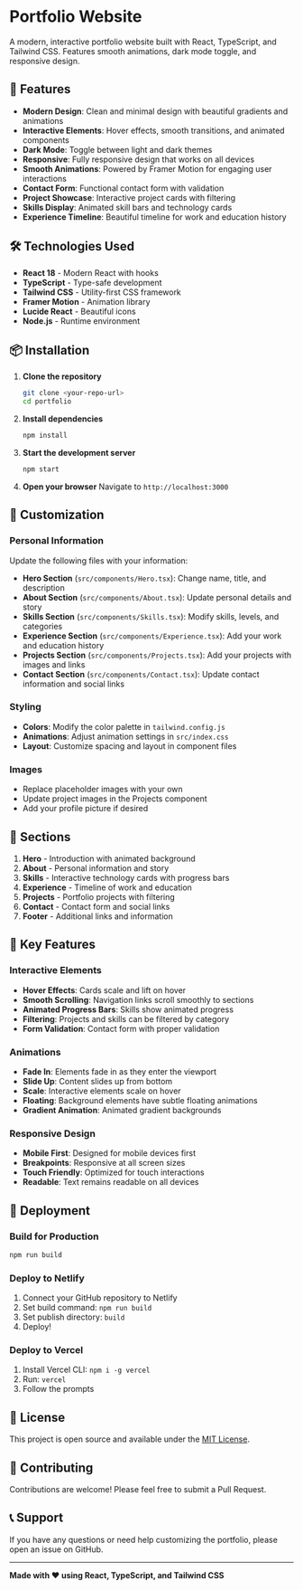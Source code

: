 # Portfolio Website

A modern, interactive portfolio website built with React, TypeScript, and Tailwind CSS. Features smooth animations, dark mode toggle, and responsive design.

## 🚀 Features

- **Modern Design**: Clean and minimal design with beautiful gradients and animations
- **Interactive Elements**: Hover effects, smooth transitions, and animated components
- **Dark Mode**: Toggle between light and dark themes
- **Responsive**: Fully responsive design that works on all devices
- **Smooth Animations**: Powered by Framer Motion for engaging user interactions
- **Contact Form**: Functional contact form with validation
- **Project Showcase**: Interactive project cards with filtering
- **Skills Display**: Animated skill bars and technology cards
- **Experience Timeline**: Beautiful timeline for work and education history

## 🛠️ Technologies Used

- **React 18** - Modern React with hooks
- **TypeScript** - Type-safe development
- **Tailwind CSS** - Utility-first CSS framework
- **Framer Motion** - Animation library
- **Lucide React** - Beautiful icons
- **Node.js** - Runtime environment

## 📦 Installation

1. **Clone the repository**
   ```bash
   git clone <your-repo-url>
   cd portfolio
   ```

2. **Install dependencies**
   ```bash
   npm install
   ```

3. **Start the development server**
   ```bash
   npm start
   ```

4. **Open your browser**
   Navigate to `http://localhost:3000`

## 🎨 Customization

### Personal Information
Update the following files with your information:

- **Hero Section** (`src/components/Hero.tsx`): Change name, title, and description
- **About Section** (`src/components/About.tsx`): Update personal details and story
- **Skills Section** (`src/components/Skills.tsx`): Modify skills, levels, and categories
- **Experience Section** (`src/components/Experience.tsx`): Add your work and education history
- **Projects Section** (`src/components/Projects.tsx`): Add your projects with images and links
- **Contact Section** (`src/components/Contact.tsx`): Update contact information and social links

### Styling
- **Colors**: Modify the color palette in `tailwind.config.js`
- **Animations**: Adjust animation settings in `src/index.css`
- **Layout**: Customize spacing and layout in component files

### Images
- Replace placeholder images with your own
- Update project images in the Projects component
- Add your profile picture if desired

## 📱 Sections

1. **Hero** - Introduction with animated background
2. **About** - Personal information and story
3. **Skills** - Interactive technology cards with progress bars
4. **Experience** - Timeline of work and education
5. **Projects** - Portfolio projects with filtering
6. **Contact** - Contact form and social links
7. **Footer** - Additional links and information

## 🎯 Key Features

### Interactive Elements
- **Hover Effects**: Cards scale and lift on hover
- **Smooth Scrolling**: Navigation links scroll smoothly to sections
- **Animated Progress Bars**: Skills show animated progress
- **Filtering**: Projects and skills can be filtered by category
- **Form Validation**: Contact form with proper validation

### Animations
- **Fade In**: Elements fade in as they enter the viewport
- **Slide Up**: Content slides up from bottom
- **Scale**: Interactive elements scale on hover
- **Floating**: Background elements have subtle floating animations
- **Gradient Animation**: Animated gradient backgrounds

### Responsive Design
- **Mobile First**: Designed for mobile devices first
- **Breakpoints**: Responsive at all screen sizes
- **Touch Friendly**: Optimized for touch interactions
- **Readable**: Text remains readable on all devices

## 🚀 Deployment

### Build for Production
```bash
npm run build
```

### Deploy to Netlify
1. Connect your GitHub repository to Netlify
2. Set build command: `npm run build`
3. Set publish directory: `build`
4. Deploy!

### Deploy to Vercel
1. Install Vercel CLI: `npm i -g vercel`
2. Run: `vercel`
3. Follow the prompts

## 📄 License

This project is open source and available under the [MIT License](LICENSE).

## 🤝 Contributing

Contributions are welcome! Please feel free to submit a Pull Request.

## 📞 Support

If you have any questions or need help customizing the portfolio, please open an issue on GitHub.

---

**Made with ❤️ using React, TypeScript, and Tailwind CSS** 